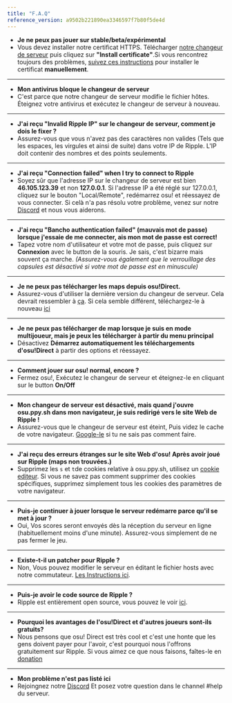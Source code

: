 ```yaml
---
title: "F.A.Q"
reference_version: a9502b221890ea3346597f7b80f5de4d
---
```

- **Je ne peux pas jouer sur stable/beta/expérimental**
- Vous devez installer notre certificat HTTPS. Télécharger [notre changeur de serveur](https://mu.nyodev.xyz/upd.php?id=18) puis cliquez sur **"Install certificate"**.Si vous rencontrez toujours des problèmes, [suivez ces instructions](https://ripple.moe/index.php?p=16&id=12) pour installer le certificat **manuellement**.

-----------------------

- **Mon antivirus bloque le changeur de serveur**
- C'est parce que notre changeur de serveur modifie le fichier hôtes. Éteignez votre antivirus et exécutez le changeur de serveur à nouveau.

-----------------------

- **J'ai reçu "Invalid Ripple IP" sur le changeur de serveur, comment je dois le fixer ?**  
- Assurez-vous que vous n'avez pas des caractères non valides (Tels que les espaces, les virgules et ainsi de suite) dans votre IP de Ripple. L'IP doit contenir des nombres et des points seulements.

-----------------------

- **J'ai reçu "Connection failed" when I try to connect to Ripple**  
- Soyez sûr que l'adresse IP sur le changeur de serveur est bien **46.105.123.39** et non **127.0.0.1**. Si l'adresse IP a été réglé sur 127.0.0.1, cliquez sur le bouton "Local/Remote", redémarrez osu! et réessayez de vous connecter. Si celà n'a pas résolu votre problème, venez sur notre [Discord](https://discord.gg/0rJcZruIsA6rXuIx) et nous vous aiderons.

-----------------------

- **J'ai reçu "Bancho authentication failed" (mauvais mot de passe) lorsque j'essaie de me connecter, ais mon mot de passe est correct!**  
- Tapez votre nom d'utilisateur et votre mot de passe, puis cliquez sur **Connexion** avec le button de la souris. Je sais, c'est bizarre mais souvent ça marche. *(Assurez-vous également que le verrouillage des capsules est désactivé si votre mot de passe est en minuscule)*

-----------------------

- **Je ne peux pas télécharger les maps depuis osu!Direct.**
- Assurez-vous d'utiliser la dernière version du changeur de serveur. Cela devrait ressembler à [ça](https://b.catgirlsare.sexy/xqJw.png). Si cela semble différent, téléchargez-le à nouveau [ici](https://mu.nyodev.xyz/upd.php?id=18)

-----------------------

- **Je ne peux pas télécharger de map lorsque je suis en mode multijoueur, mais je peux les télécharger à partir du menu principal**
- Désactivez **Démarrez automatiquement les téléchargements d'osu!Direct** à partir des options et réessayez.
-----------------------

- **Comment jouer sur osu! normal, encore ?**
- Fermez osu!, Exécutez le changeur de serveur et éteignez-le en cliquant sur le button **On/Off** 

-----------------------

- **Mon changeur de serveur est désactivé, mais quand j'ouvre osu.ppy.sh dans mon navigateur, je suis redirigé vers le site Web de Ripple !**
- Assurez-vous que le changeur de serveur est éteint, Puis videz le cache de votre navigateur. [Google-le](http://lmgtfy.com/?q=How+to+empty+browser+cache) si tu ne sais pas comment faire.

-----------------------

- **J'ai reçu des erreurs étranges sur le site Web d'osu! Après avoir joué sur Ripple (maps non trouvées.)**
- Supprimez les `s` et `t`de cookies relative à osu.ppy.sh, utilisez un [cookie editeur](https://chrome.google.com/webstore/detail/editthiscookie/fngmhnnpilhplaeedifhccceomclgfbg). Si vous ne savez pas comment supprimer des cookies spécifiques, supprimez simplement tous les cookies des paramètres de votre navigateur.

-----------------------

- **Puis-je continuer à jouer lorsque le serveur redémarre parce qu'il se met à jour ?**
- Oui, Vos scores seront envoyés dès la réception du serveur en ligne (habituellement moins d'une minute). Assurez-vous simplement de ne pas fermer le jeu.
-----------------------

- **Existe-t-il un patcher pour Ripple ?**
- Non, Vous pouvez modifier le serveur en éditant le fichier hosts avec notre commutateur. [Les Instructions ici](https://ripple.moe/doc/1).

-----------------------

- **Puis-je avoir le code source de Ripple ?**
-  Ripple est entièrement open source, vous pouvez le voir [ici](https://git.zxq.co/ripple/ripple).

-----------------------

- **Pourquoi les avantages de l'osu!Direct et d'autres joueurs sont-ils gratuits?**
- Nous pensons que osu! Direct est très cool et c'est une honte que les gens doivent payer pour l'avoir, c'est pourquoi nous l'offrons gratuitement sur Ripple. Si vous aimez ce que nous faisons, faîtes-le en [donation](/donate)

-----------------------

- **Mon problème n'est pas listé ici**
- Rejoingnez notre [Discord](https://discord.gg/0rJcZruIsA6rXuIx) Et posez votre question dans le channel #help du serveur.
